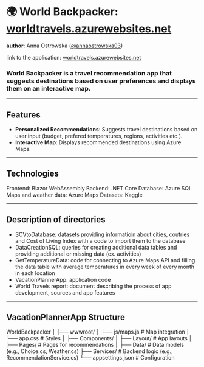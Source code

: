 # 🌍 World Backpacker: [worldtravels.azurewebsites.net](https://worldtravels.azurewebsites.net/)
**author**: Anna Ostrowska ([@annaostrowska03](https://github.com/annaostrowska03))

link to the application: [worldtravels.azurewebsites.net](https://worldtravels.azurewebsites.net/)

### **World Backpacker** is a travel recommendation app that suggests destinations based on user preferences and displays them on an interactive map.

---

## Features

- **Personalized Recommendations**: Suggests travel destinations based on user input (budget, prefered temperatures, regions, activities etc.).
- **Interactive Map**: Displays recommended destinations using Azure Maps.

---

## Technologies
Frontend: Blazor WebAssembly
Backend: .NET Core
Database: Azure SQL
Maps and weather data: Azure Maps
Datasets: Kaggle

---

## Description of directories
- SCVtoDatabase: datasets providing informatioin about cities, coutries and Cost of Living Index with a code to import them to the database
- DataCreationSQL: queries for creating additional data tables and providing additional or missing data (ex. activities)
- GetTemperatureData: code for connecting to Azure Maps API and filling the data table with average temperatures in every week of every month in each location
- VacationPlannerApp: application code
- World Travels report: document describing the process of app development, sources and app features

---

## VacationPlannerApp Structure
WorldBackpacker │ ├── wwwroot/ │ ├── js/maps.js # Map integration │ └── app.css # Styles │ ├── Components/ │ ├── Layout/ # App layouts │ ├── Pages/ # Pages for recommendations │ ├── Data/ # Data models (e.g., Choice.cs, Weather.cs) ├── Services/ # Backend logic (e.g., RecommendationService.cs) └── appsettings.json # Configuration

